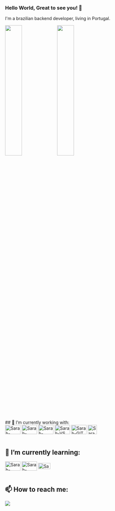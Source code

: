 ### Hello World, Great to see you! 👋

I'm a brazilian backend developer, living in Portugal. 

<div style="display: inline_block>
  <a href="https://github.com/sarinhac">
  <img align-content="stretch" width="33%" src="https://github-readme-stats.vercel.app/api?username=sarinhac&theme=radical&show_icons=true&hide_border=false&count_private=true"/>
  <!--<img align-content="stretch" width="33%" src="https://github-readme-streak-stats.herokuapp.com/?user=sarinhac&theme=radical&hide_border=false"/> -->
   <img align-content="stretch" width="33%" src="https://github-readme-stats.vercel.app/api/top-langs/?username=sarinhac&theme=radical&show_icons=true&hide_border=false&layout=compact"/> 
</div>
## 🔭 I’m currently working with:
<div style="display: inline_block">
  <img align="center" alt="Sarah-DotNet" height="30" width="50" src="https://cdn.jsdelivr.net/gh/devicons/devicon/icons/dot-net/dot-net-plain-wordmark.svg">
  <img align="center" alt="Sarah-NotNetCore" height="30" width="50" src="https://cdn.jsdelivr.net/gh/devicons/devicon/icons/dotnetcore/dotnetcore-original.svg">
  <img align="center" alt="Sarah-CSharp" height="30" width="50" src="https://cdn.jsdelivr.net/gh/devicons/devicon/icons/csharp/csharp-original.svg">
  <img align="center" alt="Sarah-VS" height="30" width="50" src="https://cdn.jsdelivr.net/gh/devicons/devicon/icons/visualstudio/visualstudio-plain.svg">
  <img align="center" alt="Sarah-GIT" height="30" width="50" src="https://cdn.jsdelivr.net/gh/devicons/devicon/icons/git/git-plain.svg"> 
  <img align="center" alt="Sarah-SQL" height="30" src="https://img.shields.io/badge/Microsoft_SQL_Server-CC2927?style=for-the-badge&logo=microsoft-sql-server&logoColor=white">
</div>
<br>

## 🌱 I’m currently learning:
<div style="display: inline_block">
  <img align="center" alt="Sarah-Xamarin" height="30" width="50" src="https://cdn.jsdelivr.net/gh/devicons/devicon/icons/xamarin/xamarin-original.svg">
  <img align="center" alt="Sarah-Docker" height="30" width="50" src="https://cdn.jsdelivr.net/gh/devicons/devicon/icons/docker/docker-plain-wordmark.svg">
  <img align="center" alt="Sarah-Docker" height="20" width="40" src="https://cdn.jsdelivr.net/gh/devicons/devicon/icons/azure/azure-original.svg">
</div>
<br>

## 📫 How to reach me:
<div style="display: inline_block">
<a href="https://www.linkedin.com/in/sarah-angelica-carvalho-sobral/" target="_blank"><img src="https://img.shields.io/badge/LinkedIn-0077B5?style=for-the-badge&logo=linkedin&logoColor=white" target="_blank"></a>
</div>
<br>

